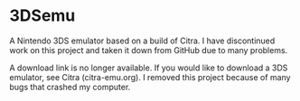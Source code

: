 # 3DSemu
A Nintendo 3DS emulator based on a build of Citra. I have discontinued work on this project and taken it down from GitHub due to many problems.

A download link is no longer available. If you would like to download a 3DS emulator, see Citra (citra-emu.org).
I removed this project because of many bugs that crashed my computer.
